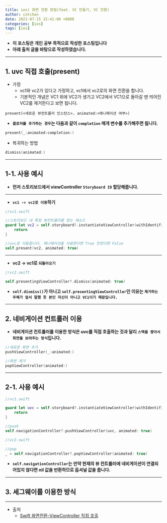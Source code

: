 ```yaml
---
title: ios) 화면 전환 방법(feat. VC 만들기, VC 전환)
author: cotchan
date: 2021-07-15 15:41:00 +0800
categories: [ios]
tags: [ios]   
---
```


+ **이 포스팅은 개인 공부 목적으로 작성한 포스팅입니다**
+ **아래 출처 글을 바탕으로 작성하였습니다.**

---

## 1. uvc 직접 호출(present)

+ 가정
  + vc1와 vc2가 있다고 가정하고, vc1에서 vc2로의 화면 전환을 합니다.
  + 기본적인 개념은 VC1 위에 VC2가 생기고 VC2에서 VC1으로 돌아갈 땐 띄어진 VC2를 제거한다고 보면 됩니다.


```
present(<새로운 뷰컨트롤러 인스턴스>, animated:<애니메이션 여부>)
```

+ **`클로저를 추가하는 경우`는 다음과 같이 `completion` 매개 변수를 추가해주면 됩니다.**

```swift
present(_:animated:completion:)
```

+ 복귀하는 방법

```swift
dismiss(animated:)
```

---

## 1-1. 사용 예시

+ **먼저 스토리보드에서 viewController `Storyboard ID` 할당해줍니다.**

---

+ **`vc1 -> vc2로 이동`하기**

```swift
//vc1.swift

//스토리보드 내 특정 뷰컨트롤러를 찾는 메소드
guard let vc2 = self.storyboard?.instantiateViewController(withIdentifier: "${UVC_STORYBOARD_ID}") else{
	return
}

//uvc로 이동합니다. 애니메이션을 사용한다면 True 안한다면 False
self.present(vc2, animated: true)
```

---

+ **vc2 -> vc1로 `되돌아오기`**

```swift
//vc2.swift

self.presentingViewController?.dismiss(animated: true)
```

+ **`self.dismiss()`가 아니고 `self.presentingViewController`인 이유는 `제거하는 주체가 앞서 말했 듯 본인 자신이 아니고 VC1이기 때문입니다.`**

---

## 2. 네비게이션 컨트롤러 이용

+ **네비게이션 컨트롤러를 이용한 방식은 uvc를 직접 호출하는 것과 달리 `스택을 쌓아서 화면을 보여주는 방식`입니다.**

```swift
//새로운 화면 추가
pushViewController(_:animated:)

//화면 제거
popViewController(animated:)
```

---

## 2-1. 사용 예시

```swift
//vc1.swift

guard let uvc = self.storyboard?.instantiateViewController(withIdentifier: "${UVC_STORYBOARD_ID}") else {
    return
}

//push
self.navigationController?.pushViewController(uvc, animated: true)
```

```swift
//vc2.swift

//pop
_ = self.navigationController?.popViewController(animated: true)
```

+ **`self.navigationController`는 만약 현재의 뷰 컨트롤러에 네비게이션이 연결되어있지 않다면 nil 값을 반환하므로 옵셔널 값을 줍니다.**

---

## 3. 세그웨이를 이용한 방식

---

+ 출처
  + [Swift 화면전환-ViewController 직접 호출](https://lazyowl.tistory.com/entry/Swift-%ED%99%94%EB%A9%B4%EC%A0%84%ED%99%98-ViewController-%EC%A7%81%EC%A0%91-%ED%98%B8%EC%B6%9C)
